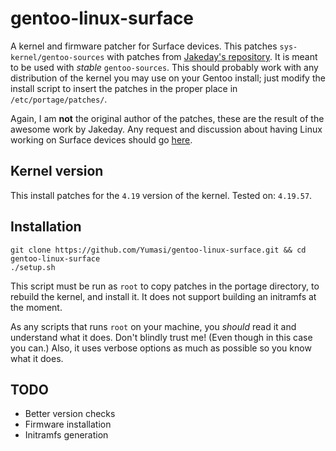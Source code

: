 # gentoo-linux-surface

A kernel and firmware patcher for Surface devices. This patches
`sys-kernel/gentoo-sources` with patches from
[Jakeday's repository](https://github.com/jakeday/linux-surface). It is meant to
be used with *stable* `gentoo-sources`. This should probably work with any
distribution of the kernel you may use on your Gentoo install; just modify the
install script to insert the patches in the proper place in
`/etc/portage/patches/`.

Again, I am **not** the original author of the patches, these are the result of
the awesome work by Jakeday. Any request and discussion about having Linux
working on Surface devices should go
[here](https://github.com/jakeday/linux-surface).

## Kernel version

This install patches for the `4.19` version of the kernel. Tested on: `4.19.57`.

## Installation

``` shell
git clone https://github.com/Yumasi/gentoo-linux-surface.git && cd gentoo-linux-surface
./setup.sh
```

This script must be run as `root` to copy patches in the portage directory, to
rebuild the kernel, and install it. It does not support building an initramfs at
the moment.

As any scripts that runs `root` on your machine, you *should* read it and
understand what it does. Don't blindly trust me! (Even though in this case you
can.) Also, it uses verbose options as much as possible so you know what it
does.

## TODO

- Better version checks
- Firmware installation
- Initramfs generation
